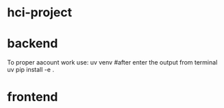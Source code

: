 # hci-project
# backend
To proper aacount work use: 
uv venv
#after enter the output from terminal
uv pip install -e .
# frontend